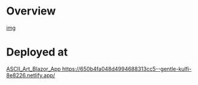 # Overview
[img](https://i.imgur.com/NK7VQaa.png)
# Deployed at
[ASCII_Art_Blazor_App
](https://650b4fa048d4994688313cc5--gentle-kulfi-8e8226.netlify.app/)https://650b4fa048d4994688313cc5--gentle-kulfi-8e8226.netlify.app/
